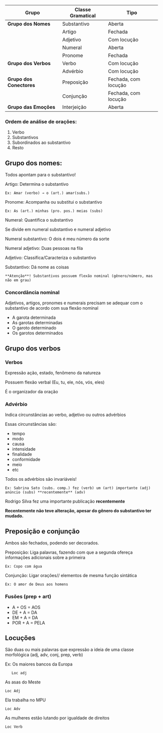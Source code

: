 | **Grupo**                | **Classe Gramatical** | **Tipo**             |
| ------------------------ | --------------------- | -------------------- |
| **Grupo dos Nomes**      | Substantivo           | Aberta               |
|                          | Artigo                | Fechada              |
|                          | Adjetivo              | Com locução          |
|                          | Numeral               | Aberta               |
|                          | Pronome               | Fechada              |
| **Grupo dos Verbos**     | Verbo                 | Com locução          |
|                          | Advérbio              | Com locução          |
| **Grupo dos Conectores** | Preposição            | Fechada, com locução |
|                          | Conjunção             | Fechada, com locução |
| **Grupo das Emoções**    | Interjeição           | Aberta               |


### Ordem de análise de orações:

1. Verbo
2. Substantivos
3. Subordinados ao substantivo
4. Resto

## Grupo dos nomes:

Todos apontam para o substantivo!

Artigo: Determina o substantivo

	Ex: Amar (verbo) → o (art.) amar(subs.)

Pronome: Acompanha ou substitui o substantivo

	Ex: As (art.) minhas (pro. pos.) meias (subs)

Numeral: Quantifica o substantivo

Se divide em numeral substantivo e numeral adjetivo

Numeral substantivo: O dois é meu número da sorte

Numeral adjetivo: Duas pessoas na fila

Adjetivo: Classifica/Caracteriza o substantivo

Substantivo: Dá nome as coisas

	**Atenção**! Substantivos possuem flexão nominal (gênero/número, mas não em grau)

### Concordância nominal

Adjetivos, artigos, pronomes e numerais precisam se adequar com o substantivo de acordo com sua flexão nominal

- A garota determinada
- As garotas determinadas
- O garoto determinado
- Os garotos determinados

## Grupo dos verbos

### Verbos

Expressão ação, estado, fenômeno da natureza

Possuem flexão verbal (Eu, tu, ele, nós, vós, eles)

É o organizador da oração

### Advérbio

Indica circunstâncias ao verbo, adjetivo ou outros advérbios

Essas circunstâncias são:

- tempo
- modo
- causa
- intensidade
- finalidade
- conformidade
- meio
- etc

Todos os advérbios são invariáveis!

	Ex: Sabrina Sato (subs. comp.) fez (verb) um (art) importante (adj) anúncio (subs) **recentemente** (adv)

Rodrigo Silva fez uma importante publicação **recentemente**

**Recentemente não teve alteração, apesar do gênero do substantivo ter mudado.**

## Preposição e conjunção

Ambos são fechados, podendo ser decorados.

Preposição: Liga palavras, fazendo com que a segunda ofereça informações adicionais sobre a primeira

	Ex: Copo com água

Conjunção: Ligar orações// elementos de mesma função sintática

	Ex: O amor de Deus aos homens

### Fusões (prep + art)

- A + OS = AOS
- DE + A = DA
- EM + A = DA
- POR + A = PELA

## Locuções

São duas ou mais palavras que expressão a ideia de uma classe morfológica (adj, adv, conj, prep, verb)

Ex: Os maiores bancos da Europa

```
   Loc adj
```

As asas do Meste

	Loc Adj

Ela trabalha no MPU

	Loc Adv

As mulheres estão lutando por igualdade de direitos

	Loc Verb